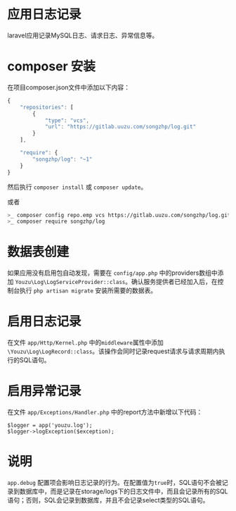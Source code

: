 # 应用日志记录

laravel应用记录MySQL日志、请求日志、异常信息等。

# composer 安装
在项目composer.json文件中添加以下内容：
```javascript
{
    "repositories": [
        {
            "type": "vcs",
            "url": "https://gitlab.uuzu.com/songzhp/log.git"
        }
    ],

    "require": {
        "songzhp/log": "~1"
    }
}
```
然后执行 `composer install` 或 `composer update`。


或者
```bash
>_ composer config repo.emp vcs https://gitlab.uuzu.com/songzhp/log.git
>_ composer require songzhp/log
```

# 数据表创建

如果应用没有启用包自动发现，需要在 `config/app.php` 中的providers数组中添加 `Youzu\Log\LogServiceProvider::class`。确认服务提供者已经加入后，在控制台执行 `php artisan migrate` 安装所需要的数据表。

# 启用日志记录

在文件 `app/Http/Kernel.php` 中的`middleware`属性中添加 `\Youzu\Log\LogRecord::class`。该操作会同时记录request请求与请求周期内执行的SQL语句。

# 启用异常记录

在文件 `app/Exceptions/Handler.php` 中的report方法中新增以下代码：

```
$logger = app('youzu.log');
$logger->logException($exception);
```

# 说明
`app.debug` 配置项会影响日志记录的行为。在配置值为`true`时，SQL语句不会被记录到数据库中，而是记录在storage/logs下的日志文件中，而且会记录所有的SQL语句；否则，SQL会记录到数据库，并且不会记录select类型的SQL语句。